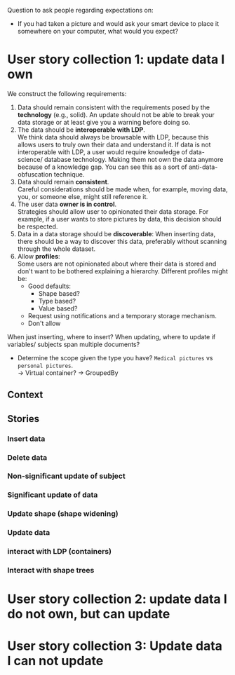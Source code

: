 Question to ask people regarding expectations on:
* If you had taken a picture and would ask your smart device to place it somewhere on your computer, what would you expect?

# User story collection 1: update data I own

We construct the following requirements:
1. Data should remain consistent with the requirements posed by the **technology** (e.g., solid).
   An update should not be able to break your data storage or at least give you a warning before doing so.
2. The data should be **interoperable with LDP**.\
   We think data should always be browsable with LDP, because this allows users to truly own their data and understand it.
   If data is not interoperable with LDP, a user would require knowledge of data-science/ database technology.
   Making them not own the data anymore because of a knowledge gap.
   You can see this as a sort of anti-data-obfuscation technique.
3. Data should remain **consistent**.\
   Careful considerations should be made when, for example, moving data, you, or someone else, might still reference it.
4. The user data **owner is in control**.\
   Strategies should allow user to opinionated their data storage.
   For example, if a user wants to store pictures by data, this decision should be respected.
5. Data in a data storage should be **discoverable**:
   When inserting data, there should be a way to discover this data, preferably without scanning through the whole dataset.
6. Allow **profiles**:\
   Some users are not opinionated about where their data is stored and don't want to be bothered explaining a hierarchy.
   Different profiles might be:
   * Good defaults:
     * Shape based?
     * Type based?
     * Value based?
   * Request using notifications and a temporary storage mechanism.
   * Don't allow


When just inserting, where to insert?
When updating, where to update if variables/ subjects span multiple documents?

* Determine the scope given the type you have? `Medical pictures` vs `personal pictures`.\
  -> Virtual container? -> GroupedBy


## Context

## Stories

### Insert data

### Delete data

### Non-significant update of subject

### Significant update of data

### Update shape (shape widening)

### Update data


### interact with LDP (containers)

### Interact with shape trees

# User story collection 2: update data I do not own, but can update


# User story collection 3: Update data I can not update

